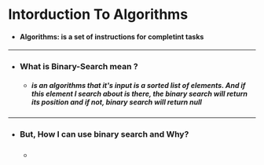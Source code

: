 # Intorduction To Algorithms

* #### Algorithms: is a set of instructions for completint tasks

-------

* ### What is Binary-Search mean ?
  * ##### is an algorithms that it's input is a sorted list of elements. And if this element I search about is there, the binary search will return its position and if not, binary search will return null  

-------
* ### But, How I can use binary search and Why?
  * ##### 
